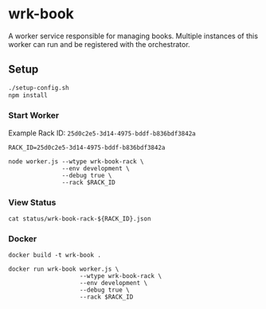 # wrk-book

A worker service responsible for managing books. Multiple instances of this worker can run and be registered with the orchestrator.

## Setup

```bash
./setup-config.sh
npm install
```


### Start Worker

Example Rack ID: `25d0c2e5-3d14-4975-bddf-b836bdf3842a`

```
RACK_ID=25d0c2e5-3d14-4975-bddf-b836bdf3842a
```

```
node worker.js --wtype wrk-book-rack \
               --env development \
               --debug true \
               --rack $RACK_ID
```

### View Status

```
cat status/wrk-book-rack-${RACK_ID}.json
```

### Docker

```
docker build -t wrk-book .

docker run wrk-book worker.js \
                    --wtype wrk-book-rack \
                    --env development \
                    --debug true \
                    --rack $RACK_ID
```